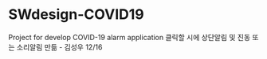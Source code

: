 # SWdesign-COVID19
Project for develop COVID-19 alarm application 
클릭할 시에 상단알림 및 진동 또는 소리알림 만듦 - 김성우 12/16
